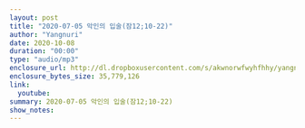 ```yaml
---
layout: post
title: "2020-07-05 악인의 입술(잠12;10-22)"
author: "Yangnuri"
date: 2020-10-08
duration: "00:00"
type: "audio/mp3"
enclosure_url: http://dl.dropboxusercontent.com/s/akwnorwfwyhfhhy/yangnurichurch200705.mp3
enclosure_bytes_size: 35,779,126
link:
  youtube: 
summary: 2020-07-05 악인의 입술(잠12;10-22)
show_notes:
---
```

